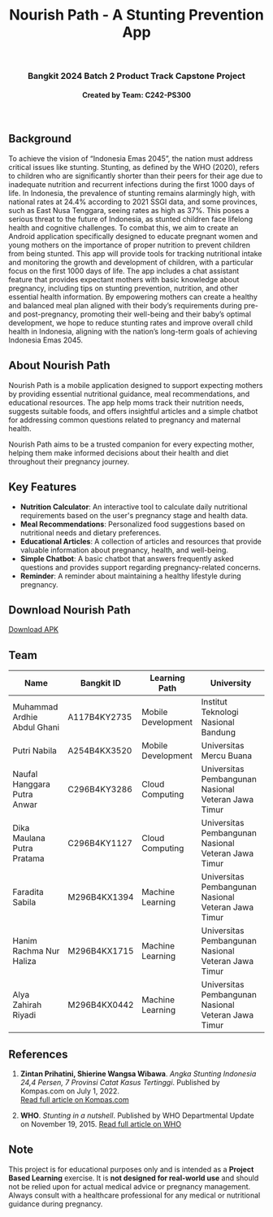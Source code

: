 <h1 align="center">Nourish Path - A Stunting Prevention App</h1>
<br>

<h3 align="center">Bangkit 2024 Batch 2 Product Track Capstone Project</h3>
<h4 align="center">Created by Team: C242-PS300</h4>
<br>

## Background
To achieve the vision of “Indonesia Emas 2045”, the nation must address critical issues like stunting. Stunting, as defined by the WHO (2020), refers to children who are significantly shorter than their peers for their age due to inadequate nutrition and recurrent infections during the first 1000 days of life. In Indonesia, the prevalence of stunting remains alarmingly high, with national rates at 24.4% according to 2021 SSGI data, and some provinces, such as East Nusa Tenggara, seeing rates as high as 37%. This poses a serious threat to the future of Indonesia, as stunted children face lifelong health and cognitive challenges. To combat this, we aim to create an Android application specifically designed to educate pregnant women and young mothers on the importance of proper nutrition to prevent children from being stunted. This app will provide tools for tracking nutritional intake and monitoring the growth and development of children, with a particular focus on the first 1000 days of life. The app includes a chat assistant feature that provides expectant mothers with basic knowledge about pregnancy, including tips on stunting prevention, nutrition, and other essential health information. By empowering mothers can create a healthy and balanced meal plan aligned with their body’s requirements during pre- and post-pregnancy, promoting their well-being and their baby’s optimal development, we hope to reduce stunting rates and improve overall child health in Indonesia, aligning with the nation’s long-term goals of achieving Indonesia Emas 2045.

## About Nourish Path
Nourish Path is a mobile application designed to support expecting mothers by providing essential nutritional guidance, meal recommendations, and educational resources. The app help moms track their nutrition needs, suggests suitable foods, and offers insightful articles and a simple chatbot for addressing common questions related to pregnancy and maternal health.

Nourish Path aims to be a trusted companion for every expecting mother, helping them make informed decisions about their health and diet throughout their pregnancy journey.

## Key Features
- **Nutrition Calculator**: An interactive tool to calculate daily nutritional requirements based on the user's pregnancy stage and health data.
- **Meal Recommendations**: Personalized food suggestions based on nutritional needs and dietary preferences.
- **Educational Articles**: A collection of articles and resources that provide valuable information about pregnancy, health, and well-being.
- **Simple Chatbot**: A basic chatbot that answers frequently asked questions and provides support regarding pregnancy-related concerns.
- **Reminder**: A reminder about maintaining a healthy lifestyle during pregnancy.

## Download Nourish Path
[Download APK](https://drive.google.com/file/d/1MyI40THVqOpPoXAHOr7Szu5FfDXb2t4y/view?usp=drive_link)

## Team

| Name                      | Bangkit ID        | Learning Path     | University                                 |
|---------------------------|-------------------|-------------------|---------------------------------------------|
| Muhammad Ardhie Abdul Ghani | A117B4KY2735     | Mobile Development | Institut Teknologi Nasional Bandung  |
| Putri Nabila               | A254B4KX3520		     | Mobile Development | Universitas Mercu Buana |
| Naufal Hanggara Putra Anwar | C296B4KY3286  | Cloud Computing  | Universitas Pembangunan Nasional Veteran Jawa Timur |
| Dika Maulana Putra Pratama | C296B4KY1127	  | Cloud Computing   | Universitas Pembangunan Nasional Veteran Jawa Timur |
| Faradita Sabila		      | M296B4KX1394     | Machine Learning   | Universitas Pembangunan Nasional Veteran Jawa Timur  |
| Hanim Rachma Nur Haliza		 | M296B4KX1715	 | Machine Learning |Universitas Pembangunan Nasional Veteran Jawa Timur |
| Alya Zahirah Riyadi        | M296B4KX0442 | Machine Learning | Universitas Pembangunan Nasional Veteran Jawa Timur |

## References
1. **Zintan Prihatini, Shierine Wangsa Wibawa**. *Angka Stunting Indonesia 24,4 Persen, 7 Provinsi Catat Kasus Tertinggi*. Published by Kompas.com on July 1, 2022.  
   [Read full article on Kompas.com](https://www.kompas.com/sains/read/2022/07/01/140000123/angka-stunting-indonesia-24-4-persen-7-provinsi-catat-kasus-tertinggi)

2. **WHO**. *Stunting in a nutshell*. Published by WHO Departmental Update on November 19, 2015.
   [Read full article on WHO](https://www.who.int/news/item/19-11-2015-stunting-in-a-nutshell)

## Note
This project is for educational purposes only and is intended as a **Project Based Learning** exercise. It is **not designed for real-world use** and should not be relied upon for actual medical advice or pregnancy management. Always consult with a healthcare professional for any medical or nutritional guidance during pregnancy.
